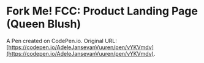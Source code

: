 # Fork Me! FCC: Product Landing Page (Queen Blush)

A Pen created on CodePen.io. Original URL: [https://codepen.io/AdeleJansevanVuuren/pen/vYKVmdv](https://codepen.io/AdeleJansevanVuuren/pen/vYKVmdv).


